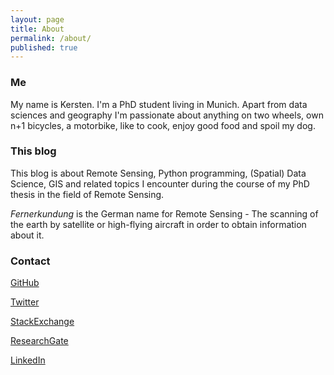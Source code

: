 ```yaml
---
layout: page
title: About
permalink: /about/
published: true
---
```


### Me

My name is Kersten. I'm a PhD student living in Munich. Apart from data sciences and geography I'm passionate about anything on two wheels, own n+1 bicycles, a motorbike, like to cook, enjoy good food and spoil my dog.


### This blog

This blog is about Remote Sensing, Python programming, (Spatial) Data Science, GIS and related topics I encounter during the course of my PhD thesis in the field of Remote Sensing.

*Fernerkundung* is the German name for Remote Sensing - The scanning of the earth by satellite or high-flying aircraft in order to obtain information about it.


### Contact

[GitHub](https://github.com/Fernerkundung)

[Twitter](https://twitter.com/Fernerkundung)

[StackExchange](http://stackexchange.com/users/5185724/kersten)

[ResearchGate](https://www.researchgate.net/profile/Kersten_Clauss)

[LinkedIn](https://www.linkedin.com/in/kerstenclauss)
